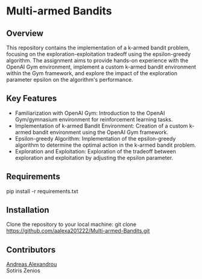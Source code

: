 # Multi-armed Bandits

## Overview

This repository contains the implementation of a k-armed bandit problem, focusing on the exploration-exploitation tradeoff using the epsilon-greedy algorithm. The assignment aims to provide hands-on experience with the OpenAI Gym environment, implement a custom k-armed bandit environment within the Gym framework, and explore the impact of the exploration parameter epsilon on the algorithm's performance.

## Key Features
- Familiarization with OpenAI Gym: Introduction to the OpenAI Gym/gymnasium environment for reinforcement learning tasks.
- Implementation of k-armed Bandit Environment: Creation of a custom k-armed bandit environment using the OpenAI Gym framework.
- Epsilon-greedy Algorithm: Implementation of the epsilon-greedy algorithm to determine the optimal action in the k-armed bandit problem.
- Exploration and Exploitation: Exploration of the tradeoff between exploration and exploitation by adjusting the epsilon parameter.
## Requirements
pip install -r requirements.txt

## Installation
Clone the repository to your local machine:
git clone https://github.com/aalexa201222/Multi-armed-Bandits.git

## Contributors
[Andreas Alexandrou](https://www.linkedin.com/in/andreas-alexandrou-056528242) <br />
Sotiris Zenios
